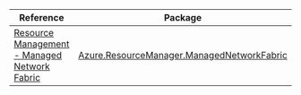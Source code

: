 | Reference | Package | Source |
|---|---|---|
|[Resource Management - Managed Network Fabric](resourcemanager.managednetworkfabric-readme.md)|[Azure.ResourceManager.ManagedNetworkFabric](https://www.nuget.org/packages/Azure.ResourceManager.ManagedNetworkFabric)|[GitHub](https://github.com/Azure/azure-sdk-for-net/blob/main/sdk/managednetworkfabric/Azure.ResourceManager.ManagedNetworkFabric)|
